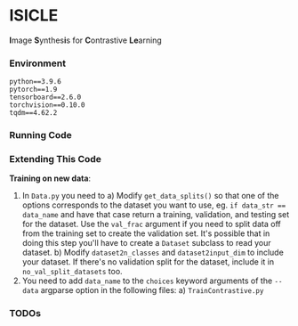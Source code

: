 # ISICLE
**I**mage **S**ynthes**i**s for **C**ontrastive **Le**arning

### Environment
```
python==3.9.6
pytorch==1.9
tensorboard==2.6.0
torchvision==0.10.0
tqdm==4.62.2
```

### Running Code

### Extending This Code
**Training on new data**:
1. In `Data.py` you need to
    a) Modify `get_data_splits()` so that one of the options corresponds to the dataset you want to use, eg. `if data_str == data_name` and have that case return a training, validation, and testing set for the dataset. Use the `val_frac` argument if you need to split data off from the training set to create the validation set. It's possible that in doing this step you'll have to create a `Dataset` subclass to read your dataset.
    b) Modify `dataset2n_classes` and `dataset2input_dim` to include your dataset. If there's no validation split for the dataset, include it in `no_val_split_datasets` too.
2. You need to add `data_name` to the `choices` keyword arguments of the `--data` argparse option in the following files:
    a)  `TrainContrastive.py`

### TODOs
